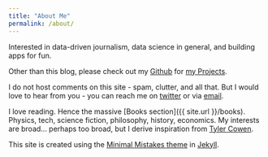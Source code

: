 ```yaml
---
title: "About Me"
permalink: /about/
---
```


Interested in data-driven journalism, data science in general, and building apps for fun.

Other than this blog, please check out my [Github](https://github.com/mbkamdar/) for [my Projects](https://github.com/mbkamdar/).

I do not host comments on this site - spam, clutter, and all that.  But I would love to hear from you - you can reach me on [twitter](https://twitter.com/mkamdar) or via [email](mailto:mehul.k.public@gmail.com).

I love reading.  Hence the massive [Books section]({{ site.url }}/books).  Physics, tech, science fiction, philosophy, history, economics. My interests are broad... perhaps too broad, but I derive inspiration from [Tyler Cowen](https://marginalrevolution.com/).

This site is created using the [Minimal Mistakes theme](https://mmistakes.github.io/minimal-mistakes/) in [Jekyll](https://jekyllrb.com/).